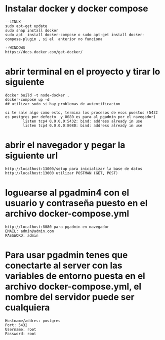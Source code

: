 # Instalar docker y docker compose
    --LINUX--
    sudo apt-get update 
    sudo snap install docker            
    sudo apt  install docker-compose o sudo apt-get install docker-compose-plugin , si el  anterior no funciona

    --WINDOWS
    https://docs.docker.com/get-docker/

# abrir terminal en el proyecto y tirar lo siguiente
    docker build -t node-docker .
    docker-compose up -d
    ## utilizar sudo si hay problemas de autentificacion

    si te sale algo como esto, termina los procesos de esos puestos (5432 es postgres por defecto  y 8080 es para al pgadmin por el navegador)
            listen tcp4 0.0.0.0:5432: bind: address already in use
            listen tcp4 0.0.0.0:8080: bind: address already in use

# abrir el navegador y pegar la siguiente url
   
    http://localhost:13000/setup para inicializar la base de datos
    http://localhost:13000 utilizar POSTMAN (GET, POST)

# loguearse al pgadmin4 con el usuario y contraseña puesto en el archivo docker-compose.yml
    http://localhost:8080 para pgadmin en navegador
    EMAIL: admin@admin.com
    PASSWORD: admin
    
# Para usar pgadmin tenes que conectarte al server con las variables de entorno puesta en el archivo docker-compose.yml, el nombre del servidor puede ser cualquiera
    Hostname/addres: postgres
    Port: 5432
    Username: root
    Password: root
    
